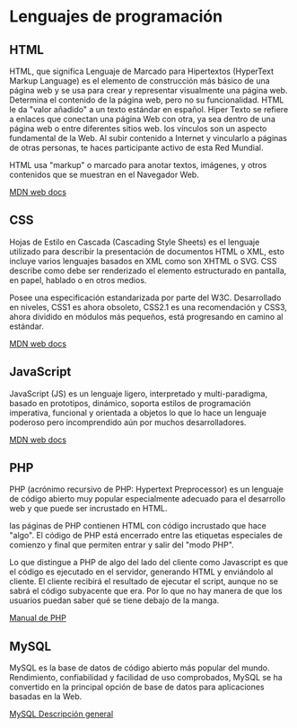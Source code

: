 # Lenguajes de programación
## HTML
HTML, que significa Lenguaje de Marcado para Hipertextos (HyperText Markup Language) es el elemento de construcción más básico de una página web y se usa para crear y representar visualmente una página web. Determina el contenido de la página web, pero no su funcionalidad.
HTML le da "valor añadido" a un texto estándar en español. Hiper Texto se refiere a enlaces que conectan una página Web con otra, ya sea dentro de una página web o entre diferentes sitios web. los vínculos son un aspecto fundamental de la Web. Al subir contenido a Internet y vincularlo a páginas de otras personas, te haces participante activo de esta Red Mundial.

HTML usa "markup" o marcado para anotar textos, imágenes, y otros contenidos que se muestran en el Navegador Web.

[MDN web docs](https://developer.mozilla.org/es/docs/Web/HTML)

## CSS
Hojas de Estilo en Cascada (Cascading Style Sheets) es el lenguaje utilizado para describir la presentación de documentos HTML o XML, esto incluye varios lenguajes basados en XML como son XHTML o SVG. CSS describe como debe ser renderizado el elemento estructurado en pantalla, en papel, hablado o en otros medios.

Posee una especificación estandarizada por parte del W3C. Desarrollado en niveles, CSS1 es ahora obsoleto, CSS2.1 es una recomendación y CSS3, ahora dividido en módulos más pequeños, está progresando en camino al estándar.

[MDN web docs](https://developer.mozilla.org/es/docs/Web/CSS)

## JavaScript
JavaScript (JS) es un lenguaje ligero, interpretado y multi-paradigma, basado en prototipos,  dinámico, soporta estilos de programación imperativa, funcional y orientada a objetos lo que lo hace un lenguaje poderoso pero incomprendido aún por muchos desarrolladores.  

[MDN web docs](https://developer.mozilla.org/es/docs/Web/JavaScript)

## PHP
PHP (acrónimo recursivo de PHP: Hypertext Preprocessor) es un lenguaje de código abierto muy popular especialmente adecuado para el desarrollo web y que puede ser incrustado en HTML.

las páginas de PHP contienen HTML con código incrustado que hace "algo". El código de PHP está encerrado entre las etiquetas especiales de comienzo y final <?php y ?> que permiten entrar y salir del "modo PHP".

Lo que distingue a PHP de algo del lado del cliente como Javascript es que el código es ejecutado en el servidor, generando HTML y enviándolo al cliente. El cliente recibirá el resultado de ejecutar el script, aunque no se sabrá el código subyacente que era. Por lo que no hay manera de que los usuarios puedan saber qué se tiene debajo de la manga.

[Manual de PHP](http://php.net/manual/es/intro-whatcando.php)

## MySQL
MySQL es la base de datos de código abierto más popular del mundo. Rendimiento, confiabilidad y facilidad de uso comprobados, MySQL se ha convertido en la principal opción de base de datos para aplicaciones basadas en la Web.

[MySQL Descripción general](https://www.oracle.com/lad/mysql/index.html)